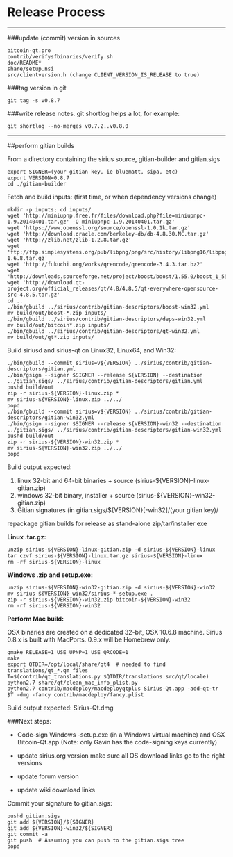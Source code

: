 Release Process
====================

* * *

###update (commit) version in sources


	bitcoin-qt.pro
	contrib/verifysfbinaries/verify.sh
	doc/README*
	share/setup.nsi
	src/clientversion.h (change CLIENT_VERSION_IS_RELEASE to true)

###tag version in git

	git tag -s v0.8.7

###write release notes. git shortlog helps a lot, for example:

	git shortlog --no-merges v0.7.2..v0.8.0

* * *

##perform gitian builds

 From a directory containing the sirius source, gitian-builder and gitian.sigs
  
	export SIGNER=(your gitian key, ie bluematt, sipa, etc)
	export VERSION=0.8.7
	cd ./gitian-builder

 Fetch and build inputs: (first time, or when dependency versions change)

	mkdir -p inputs; cd inputs/
	wget 'http://miniupnp.free.fr/files/download.php?file=miniupnpc-1.9.20140401.tar.gz' -O miniupnpc-1.9.20140401.tar.gz'
	wget 'https://www.openssl.org/source/openssl-1.0.1k.tar.gz'
	wget 'http://download.oracle.com/berkeley-db/db-4.8.30.NC.tar.gz'
	wget 'http://zlib.net/zlib-1.2.8.tar.gz'
	wget 'ftp://ftp.simplesystems.org/pub/libpng/png/src/history/libpng16/libpng-1.6.8.tar.gz'
	wget 'http://fukuchi.org/works/qrencode/qrencode-3.4.3.tar.bz2'
	wget 'http://downloads.sourceforge.net/project/boost/boost/1.55.0/boost_1_55_0.tar.bz2'
	wget 'http://download.qt-project.org/official_releases/qt/4.8/4.8.5/qt-everywhere-opensource-src-4.8.5.tar.gz'
	cd ..
	./bin/gbuild ../sirius/contrib/gitian-descriptors/boost-win32.yml
	mv build/out/boost-*.zip inputs/
	./bin/gbuild ../sirius/contrib/gitian-descriptors/deps-win32.yml
	mv build/out/bitcoin*.zip inputs/
	./bin/gbuild ../sirius/contrib/gitian-descriptors/qt-win32.yml
	mv build/out/qt*.zip inputs/

 Build siriusd and sirius-qt on Linux32, Linux64, and Win32:
  
	./bin/gbuild --commit sirius=v${VERSION} ../sirius/contrib/gitian-descriptors/gitian.yml
	./bin/gsign --signer $SIGNER --release ${VERSION} --destination ../gitian.sigs/ ../sirius/contrib/gitian-descriptors/gitian.yml
	pushd build/out
	zip -r sirius-${VERSION}-linux.zip *
	mv sirius-${VERSION}-linux.zip ../../
	popd
	./bin/gbuild --commit sirius=v${VERSION} ../sirius/contrib/gitian-descriptors/gitian-win32.yml
	./bin/gsign --signer $SIGNER --release ${VERSION}-win32 --destination ../gitian.sigs/ ../sirius/contrib/gitian-descriptors/gitian-win32.yml
	pushd build/out
	zip -r sirius-${VERSION}-win32.zip *
	mv sirius-${VERSION}-win32.zip ../../
	popd

  Build output expected:

  1. linux 32-bit and 64-bit binaries + source (sirius-${VERSION}-linux-gitian.zip)
  2. windows 32-bit binary, installer + source (sirius-${VERSION}-win32-gitian.zip)
  3. Gitian signatures (in gitian.sigs/${VERSION}[-win32]/(your gitian key)/

repackage gitian builds for release as stand-alone zip/tar/installer exe

**Linux .tar.gz:**

	unzip sirius-${VERSION}-linux-gitian.zip -d sirius-${VERSION}-linux
	tar czvf sirius-${VERSION}-linux.tar.gz sirius-${VERSION}-linux
	rm -rf sirius-${VERSION}-linux

**Windows .zip and setup.exe:**

	unzip sirius-${VERSION}-win32-gitian.zip -d sirius-${VERSION}-win32
	mv sirius-${VERSION}-win32/sirius-*-setup.exe .
	zip -r sirius-${VERSION}-win32.zip bitcoin-${VERSION}-win32
	rm -rf sirius-${VERSION}-win32

**Perform Mac build:**

  OSX binaries are created on a dedicated 32-bit, OSX 10.6.8 machine.
  Sirius 0.8.x is built with MacPorts.  0.9.x will be Homebrew only.

	qmake RELEASE=1 USE_UPNP=1 USE_QRCODE=1
	make
	export QTDIR=/opt/local/share/qt4  # needed to find translations/qt_*.qm files
	T=$(contrib/qt_translations.py $QTDIR/translations src/qt/locale)
	python2.7 share/qt/clean_mac_info_plist.py
	python2.7 contrib/macdeploy/macdeployqtplus Sirius-Qt.app -add-qt-tr $T -dmg -fancy contrib/macdeploy/fancy.plist

 Build output expected: Sirius-Qt.dmg

###Next steps:

* Code-sign Windows -setup.exe (in a Windows virtual machine) and
  OSX Bitcoin-Qt.app (Note: only Gavin has the code-signing keys currently)

* update sirius.org version
  make sure all OS download links go to the right versions

* update forum version

* update wiki download links

Commit your signature to gitian.sigs:

	pushd gitian.sigs
	git add ${VERSION}/${SIGNER}
	git add ${VERSION}-win32/${SIGNER}
	git commit -a
	git push  # Assuming you can push to the gitian.sigs tree
	popd

